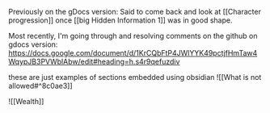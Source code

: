 Previously on the gDocs version: Said to come back and look at [[Character progression]] once [[big Hidden Information 1]] was in good shape. 

Most recently, I'm going through and resolving comments on the github on gdocs version:
https://docs.google.com/document/d/1KrCQbFtP4JWlYYK49pctjfHmTaw4WqypJB3PVWblAbw/edit#heading=h.s4r9qefuzdiv




these are just examples of sections embedded using obsidian
![[What is not allowed#^8c0ae3]]

![[Wealth]]